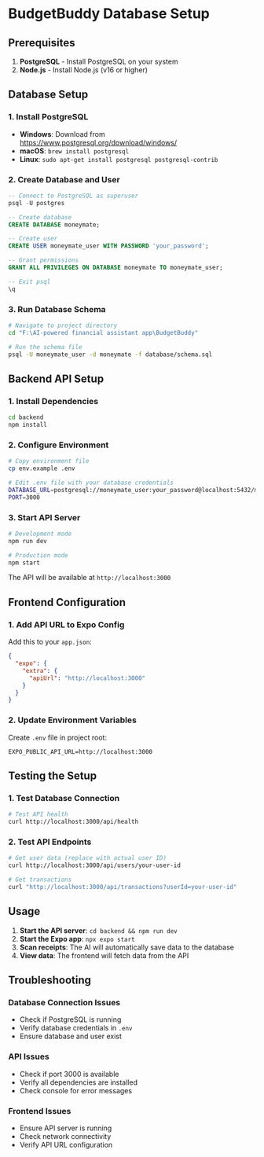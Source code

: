 # BudgetBuddy Database Setup

## Prerequisites

1. **PostgreSQL** - Install PostgreSQL on your system
2. **Node.js** - Install Node.js (v16 or higher)

## Database Setup

### 1. Install PostgreSQL
- **Windows**: Download from https://www.postgresql.org/download/windows/
- **macOS**: `brew install postgresql`
- **Linux**: `sudo apt-get install postgresql postgresql-contrib`

### 2. Create Database and User
```sql
-- Connect to PostgreSQL as superuser
psql -U postgres

-- Create database
CREATE DATABASE moneymate;

-- Create user
CREATE USER moneymate_user WITH PASSWORD 'your_password';

-- Grant permissions
GRANT ALL PRIVILEGES ON DATABASE moneymate TO moneymate_user;

-- Exit psql
\q
```

### 3. Run Database Schema
```bash
# Navigate to project directory
cd "F:\AI-powered financial assistant app\BudgetBuddy"

# Run the schema file
psql -U moneymate_user -d moneymate -f database/schema.sql
```

## Backend API Setup

### 1. Install Dependencies
```bash
cd backend
npm install
```

### 2. Configure Environment
```bash
# Copy environment file
cp env.example .env

# Edit .env file with your database credentials
DATABASE_URL=postgresql://moneymate_user:your_password@localhost:5432/moneymate
PORT=3000
```

### 3. Start API Server
```bash
# Development mode
npm run dev

# Production mode
npm start
```

The API will be available at `http://localhost:3000`

## Frontend Configuration

### 1. Add API URL to Expo Config
Add this to your `app.json`:
```json
{
  "expo": {
    "extra": {
      "apiUrl": "http://localhost:3000"
    }
  }
}
```

### 2. Update Environment Variables
Create `.env` file in project root:
```
EXPO_PUBLIC_API_URL=http://localhost:3000
```

## Testing the Setup

### 1. Test Database Connection
```bash
# Test API health
curl http://localhost:3000/api/health
```

### 2. Test API Endpoints
```bash
# Get user data (replace with actual user ID)
curl http://localhost:3000/api/users/your-user-id

# Get transactions
curl "http://localhost:3000/api/transactions?userId=your-user-id"
```

## Usage

1. **Start the API server**: `cd backend && npm run dev`
2. **Start the Expo app**: `npx expo start`
3. **Scan receipts**: The AI will automatically save data to the database
4. **View data**: The frontend will fetch data from the API

## Troubleshooting

### Database Connection Issues
- Check if PostgreSQL is running
- Verify database credentials in `.env`
- Ensure database and user exist

### API Issues
- Check if port 3000 is available
- Verify all dependencies are installed
- Check console for error messages

### Frontend Issues
- Ensure API server is running
- Check network connectivity
- Verify API URL configuration


